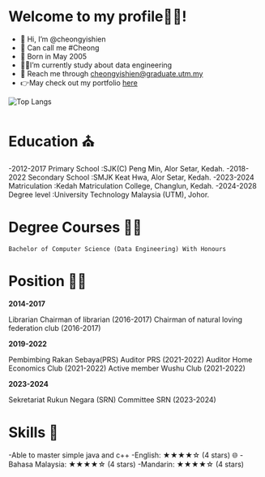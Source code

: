 # Welcome to my profile🙈🙈!
- 👋 Hi, I’m @cheongyishien
- 🐣 Can call me #Cheong
- 📅 Born in May 2005
- 👨‍🎓I’m currently study about data engineering
- 📩 Reach me through cheongyishien@graduate.utm.my
- 👉May check out my portfolio [here](https://cheongyishien.github.io/)

![Top Langs](https://github-readme-stats.vercel.app/api/top-langs/?username=cheongyishien&layout=compact)
<!---


cheongyishien/cheongyishien is a ✨ special ✨ repository because its `README.md` (this file) appears on your GitHub profile.
You can click the Preview link to take a look at your changes.
--->



# Education ⛪

-2012-2017    Primary School        :SJK(C) Peng Min, Alor Setar, Kedah.
-2018-2022    Secondary School      :SMJK Keat Hwa, Alor Setar, Kedah.
-2023-2024    Matriculation         :Kedah Matriculation College, Changlun, Kedah.
-2024-2028    Degree level          :University Technology Malaysia (UTM), Johor.


 # Degree Courses 👩‍🎓
	Bachelor of Computer Science (Data Engineering) With Honours

 
# Position 👨‍⚖️
 **2014-2017**
 
 Librarian
 Chairman of librarian (2016-2017)
 Chairman of natural loving federation club (2016-2017)

**2019-2022**

Pembimbing Rakan Sebaya(PRS)
Auditor PRS (2021-2022)
Auditor Home Economics Club (2021-2022)
Active member Wushu Club (2021-2022)

**2023-2024**

Sekretariat Rukun Negara (SRN)
Committee SRN (2023-2024)



# Skills 💪
-Able to master simple java and c++
-English: ★★★★☆ (4 stars) 🌐
-Bahasa Malaysia: ★★★★☆ (4 stars)
-Mandarin: ★★★★☆ (4 stars)


 
